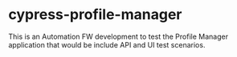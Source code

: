 # cypress-profile-manager
This is an Automation FW development to test the Profile Manager application that would be include API and UI test scenarios.

